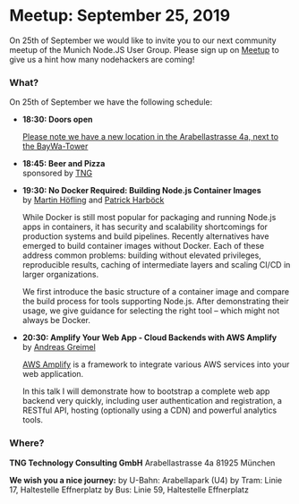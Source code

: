 # Meetup: September 25, 2019

On 25th of September we would like to invite you to our next community meetup of the Munich Node.JS User Group. 
Please sign up on [Meetup](https://www.meetup.com/Munich-Node-js-User-Group/events/264927707) to give us a hint how many nodehackers are coming!

### What?

On 25th of September we have the following schedule:


*   **18:30: Doors open**  

    [Please note we have a new location in the Arabellastrasse 4a, next to the BayWa-Tower](https://www.tngtech.com/kontakt-und-impressum.html)
    
*   **18:45: Beer and Pizza**  
    sponsored by [TNG](https://www.tngtech.com/en.html)

*   **19:30: No Docker Required: Building Node.js Container Images**  
    by [Martin H&ouml;fling](/speakers.html#martinh) and [Patrick Harb&ouml;ck](/speakers.html#patrickh)

    While Docker is still most popular for packaging and running Node.js
    apps in containers, it has security and scalability shortcomings for
    production systems and build pipelines. Recently alternatives have
    emerged to build container images without Docker. Each of these address
    common problems: building without elevated privileges, reproducible
    results, caching of intermediate layers and scaling CI/CD in larger
    organizations.
    
    We first introduce the basic structure of a container image and compare
    the build process for tools supporting Node.js. After demonstrating
    their usage, we give guidance for selecting the right tool – which might
    not always be Docker.

*   **20:30: Amplify Your Web App - Cloud Backends with AWS Amplify**  
    by [Andreas Greimel](/speakers.html#andreasg)

    [AWS Amplify](https://aws-amplify.github.io/) is a framework to integrate
    various AWS services into your web application. 
    
    In this talk I will demonstrate how to bootstrap a complete web app backend very quickly, including user authentication and registration, a RESTful API, hosting (optionally using a CDN) and powerful analytics tools.

### Where?

**TNG Technology Consulting GmbH**
    Arabellastrasse 4a
    81925 München

**We wish you a nice journey:**
    by U-Bahn: Arabellapark (U4)
    by Tram: Linie 17, Haltestelle Effnerplatz
    by Bus: Linie 59, Haltestelle Effnerplatz
